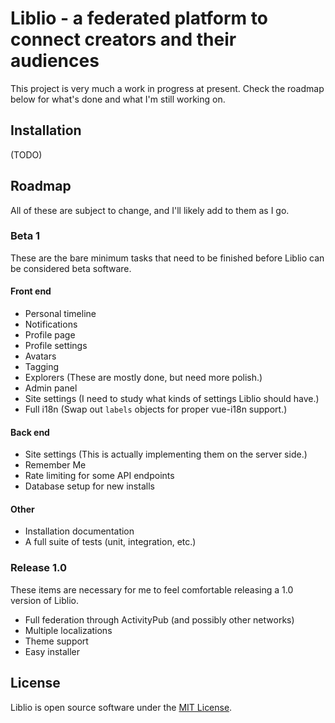 # Liblio - a federated platform to connect creators and their audiences

This project is very much a work in progress at present. Check the roadmap below for what's done and what I'm still working on.

## Installation

(TODO)

## Roadmap

All of these are subject to change, and I'll likely add to them as I go.

### Beta 1

These are the bare minimum tasks that need to be finished before Liblio can be considered beta software.

#### Front end

* Personal timeline
* Notifications
* Profile page
* Profile settings
* Avatars
* Tagging
* Explorers (These are mostly done, but need more polish.)
* Admin panel
* Site settings (I need to study what kinds of settings Liblio should have.)
* Full i18n (Swap out `labels` objects for proper vue-i18n support.)

#### Back end

* Site settings (This is actually implementing them on the server side.)
* Remember Me
* Rate limiting for some API endpoints
* Database setup for new installs

#### Other

* Installation documentation
* A full suite of tests (unit, integration, etc.)

### Release 1.0

These items are necessary for me to feel comfortable releasing a 1.0 version of Liblio.

* Full federation through ActivityPub (and possibly other networks)
* Multiple localizations
* Theme support
* Easy installer

## License

Liblio is open source software under the [MIT License](LICENSE).